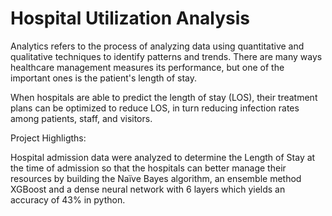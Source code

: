# Hospital Utilization Analysis
Analytics refers to the process of analyzing data using quantitative and qualitative techniques to identify patterns and trends. There are many ways healthcare management measures its performance, but one of the important ones is the patient's length of stay.

When hospitals are able to predict the length of stay (LOS), their treatment plans can be optimized to reduce LOS, in turn reducing infection rates among patients, staff, and visitors.

Project Highligths:

Hospital admission data were analyzed to determine the Length of Stay at the time of admission so that the hospitals can better manage their resources by building the Naïve Bayes algorithm, an ensemble method XGBoost and a dense neural network with 6 layers which yields an accuracy of 43% in python.

